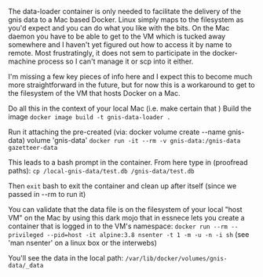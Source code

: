 
The data-loader container is only needed to facilitate the delivery of the gnis data to a Mac based Docker. Linux simply maps to the filesystem as you'd expect and you can do what you like with the bits. On the Mac daemon you have to be able to get to the VM which is tucked away somewhere and I haven't yet figured out how to access it by name to remote. Most frustratingly, it does not sem to participate in the docker-machine process so I can't manage it or scp into it either.

I'm missing a few key pieces of info here and I expect this to become much more straightforward in the future, but for now this is a workaround to get to the filesystem of the VM that hosts Docker on a Mac.


Do all this in the context of your local Mac (i.e. make certain that )
Build the image
`docker image build -t gnis-data-loader .`

Run it attaching the pre-created (via:  docker volume create --name gnis-data) volume 'gnis-data'
`docker run -it --rm -v gnis-data:/gnis-data gazetteer-data`

This leads to a bash prompt in the container. From here type in (proofread paths):
`cp /local-gnis-data/test.db /gnis-data/test.db`

Then `exit` bash to exit the container and clean up after itself (since we passed in --rm to run it)

You can validate that the data file is on the filesystem of your local "host VM" on the Mac by using this dark mojo that in essnece lets you create a container that is logged in to the VM's namespace:
`docker run --rm --privileged --pid=host -it alpine:3.8 nsenter -t 1 -m -u -n -i sh`
(see 'man nsenter' on a linux box or the interwebs)

You'll see the data in the local path:
`/var/lib/docker/volumes/gnis-data/_data`

